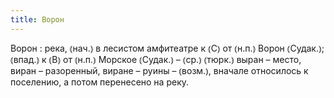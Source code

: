 ```yaml
---
title: Ворон
---
```


Ворон
: река, ⦅нач.⦆ в лесистом амфитеатре к ⦅С⦆ от ⦅н.п.⦆ Ворон ⦅Судак.⦆; ⦅впад.⦆ к ⦅В⦆ от ⦅н.п.⦆ Морское ⦅Судак.⦆ – ⦅ср.⦆ ⦅тюрк.⦆ выран – место, виран – разоренный, виране – руины – ⦅возм.⦆, вначале относилось к поселению, а потом перенесено на реку.
